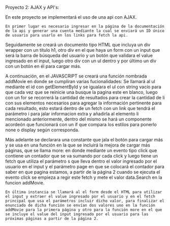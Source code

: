  Proyecto 2: AJAX y API's:

En este proyecto se implementará el uso de una api con AJAX.

 	En primer lugar es necesario ingresar en la página de la documentación de la api y generar una cuenta mediante la cual se enviará un ID único de usuario para usarlo en los links para fetch la api.

Seguidamente se creará un documento tipo HTML que incluya un div wrapper con un título h1, otro div en el que haya un form con un input que será la barra de búsqueda del usuario y un botón que validara el value ingresado en el input, luego otro div con un ul dentro y por último un div con un botón en él para cargar más.

A continuación, en el JAVASCRIPT se creará una función nombrada addMovie en donde se cumpliran varias fucionalidades:
Se llamará al ul mediante el id con getElementById y se igualara el ul con string vacío para que cada vez que se reinicie una busque la pagina este en blanco, luego con un for se recorrerá la cantidad de resultados para crear la cantidad de li con sus elementos necesarios para agregar la información pertinente para cada resultado, esto estará dentro de un fetch con un link que tendrá el parámetro i para jalar informacion extra y añadirla al elemento li mencionado anteriormente, dentro del mismo se hará un componente acordeón que funcionará con un if que compara los estilos para ponerlo none o display según corresponda.

Más adelante se declarara una constante que jala el botón para cargar más y se usa en una función en la que se incluirá la mejora de cargar más páginas, que se llama more: en donde mediante un evento tipo click que contiene un contador que se va sumando por cada click y luego tiene un fetch que utiliza el parámetro s que lleva dentro el valor ingresado por el usuario en el input y el parámetro page en que se colocará el contador para saber en que pagina estamos, a partir de la página 2 cuando se ejecuta el evento click se empieza a regir este fetch y mete el valor data.Search en la funcion addMovie.

	En última instancia se llamará al el form desde el HTML para utilizar el input y extraer el value ingresado por el usuario y en el fetch principal que usa el parámetros incluir dicho valor, para finalizar el enunciado de dicha función se envían dos valores uno en la función addMovie para la primera página y otro para la función more en el que se incluye el value del input ingresado por el usuario para las próximas páginas a partir de la página 2.
